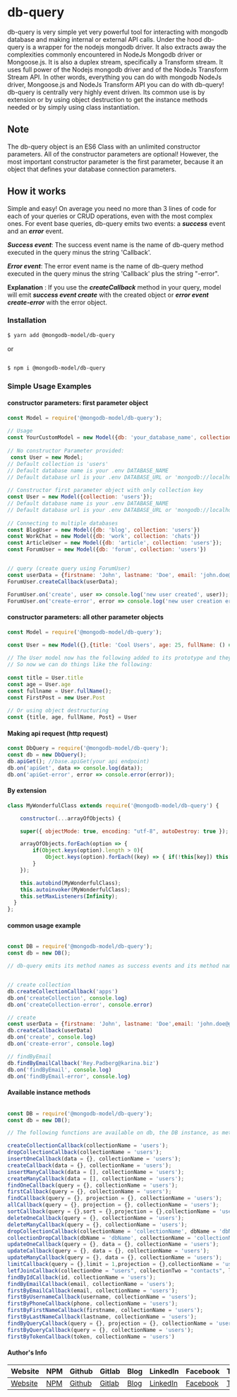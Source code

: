 # db-query

db-query is very simple yet very powerful tool for interacting with
mongodb database and making internal or external API calls. Under the hood db-query is a wrapper for the 
nodejs mongodb driver. It also extracts away the complexities commonly encountered in NodeJs Mongodb
driver or Mongoose.js. It is also a duplex stream, specifically a Transform stream. It uses
full power of the Nodejs mongodb driver and of the NodeJs Transform Stream API. In other words, everything you can do with mongodb NodeJs driver, Mongoose.js and NodeJs Transform API you can do with db-query! db-query is centrally very highly event driven. Its common use is by extension or by using object destruction to get the instance methods needed or by simply using class instantiation.

## Note 
The db-query object is an ES6 Class with an unlimited constructor parameters. All of the constructor parameters are optional! However, the most important constructor parameter is the first parameter, because it an object that defines your database connection parameters.

## How it works 
Simple and easy! On average you need no more than 3 lines of code for each of your queries or CRUD operations, even with the most complex ones. For event base queries, db-query emits two events: a ***success*** event and an ***error*** event.

***Success event***:
 The success event name is the name of db-query method executed in the query minus the string 'Callback'.

***Error event***:
 The error event name is the name of db-query method executed in the query minus the string 'Callback' plus the string "-error".

**Explanation** :
 If you use the ***createCallback*** method in your query, model will emit ***success event create*** with the created object or ***error event create-error*** with the error object.

### Installation

```bash
$ yarn add @mongodb-model/db-query

```
 or 

```bash

$ npm i @mongodb-model/db-query

```

### Simple Usage Examples



#### constructor parameters: first parameter object 
```javascript
const Model = require('@mongodb-model/db-query');
                
// Usage 
const YourCustomModel = new Model({db: 'your_database_name', collection: 'your_collection_name', url: 'your_database_url'})
                
// No constructor Parameter provided: 
 const User = new Model;
// Default collection is 'users'
// Default database name is your .env DATABASE_NAME 
// Default database url is your .env DATABASE_URL or 'mongodb://localhost:27017'
                
// Constructor first parameter object with only collection key
const User = new Model({collection: 'users'});
// Default database name is your .env DATABASE_NAME 
// Default database url is your .env DATABASE_URL or 'mongodb://localhost:27017'
                
// Connecting to multiple databases
const BlogUser = new Model({db: 'blog', collection: 'users'})
const WorkChat = new Model({db: 'work', collection: 'chats'})
const ArticleUser = new Model({db: 'article', collection: 'users'});
const ForumUser = new Model({db: 'forum', collection: 'users'})


// query (create query using ForumUser)
const userData = {firstname: 'John', lastname: 'Doe', email: 'john.doe@mail.com'};
ForumUser.createCallback(userData);

ForumUser.on('create', user => console.log('new user created', user));
ForumUser.on('create-error', error => console.log('new user creation error', error));
```



#### constructor parameters: all other parameter objects 
```javascript
const Model = require('@mongodb-model/db-query');
  
const User = new Model({},{title: 'Cool Users', age: 25, fullName: () => 'User Full Name', Post: class Post {}});

// The User model now has the following added to its prototype and they are bounded to it: title,age, fullName, post
// So now we can do things like the following: 
            
const title = User.title 
const age = User.age 
const fullname = User.fullName();
const FirstPost = new User.Post 
            
// Or using object destructuring 
const {title, age, fullName, Post} = User

```
#### Making api request (http request)
```javascript
const DbQuery = require('@mongodb-model/db-query');
const db = new DbQuery();
db.apiGet(); //base.apiGet(your api endpoint)
db.on('apiGet', data => console.log(data));
db.on('apiGet-error', error => console.error(error));
```

#### By extension

```javascript
class MyWonderfulClass extends require('@mongodb-model/db-query') {

    constructor(...arrayOfObjects) {

    super({ objectMode: true, encoding: "utf-8", autoDestroy: true });

    arrayOfObjects.forEach(option => {
        if(Object.keys(option).length > 0){
            Object.keys(option).forEach((key) => { if(!this[key]) this[key] = option[key];})
        }
    });

    this.autobind(MyWonderfulClass);
    this.autoinvoker(MyWonderfulClass);
    this.setMaxListeners(Infinity);
  }
};

```

#### common usage example
```javascript

const DB = require('@mongodb-model/db-query');
const db = new DB();

// db-query emits its method names as success events and its method names plus the string "-error" as error events


// create collection 
db.createCollectionCallback('apps')
db.on('createCollection', console.log)
db.on('createCollection-error', console.error)

// create 
const userData = {firstname: 'John', lastname: 'Doe',email: 'john.doe@gmail.com', phone: '123-456-4343'}
db.createCallback(userData)
db.on('create', console.log)
db.on('create-error', console.log)

// findByEmail 
db.findByEmailCallback('Rey.Padberg@karina.biz')
db.on('findByEmail', console.log)
db.on('findByEmail-error', console.log)
```



#### Available instance methods 
```javascript

const DB = require('@mongodb-model/db-query');
const db = new DB();

// The following functions are available on db, the DB instance, as methods.

createCollectionCallback(collectionName = 'users');
dropCollectionCallback(collectionName = 'users');
insertOneCallback(data = {}, collectionName = 'users');
createCallback(data = {}, collectionName = 'users');
insertManyCallback(data = [], collectionName = 'users');
createManyCallback(data = [], collectionName = 'users');
findOneCallback(query = {}, collectionName = 'users');
firstCallback(query = {}, collectionName = 'users');
findCallback(query = {}, projection = {}, collectionName = 'users');
allCallback(query = {}, projection = {}, collectionName = 'users');
sortCallback(query = {},sort = {},projection = {},collectionName = 'users');
deleteOneCallback(query = {}, collectionName = 'users');
deleteManyCallback(query = {}, collectionName = 'users');
dropCollectionCallback(collectionName = 'collectionName', dbName = 'dbName');
collectionDropCallback(dbName = 'dbName', collectionName = 'collectionName');
updateOneCallback(query = {}, data = {}, collectionName = 'users');
updateCallback(query = {}, data = {}, collectionName = 'users');
updateManyCallback(query = {}, data = {}, collectionName = 'users');
limitCallback(query = {},limit = 1,projection = {},collectionName = 'users');
letfJoinCallback(collectionOne = "users", collectionTwo = "contacts", localField = "_id", foreignField = "user_id", as = "usersContacts");
findByIdCallback(id, collectionName = 'users');
findByEmailCallback(email, collectionName = 'users');
firstByEmailCallback(email, collectionName = 'users'); 
firstByUsernameCallback(username, collectionName = 'users');
firstByPhoneCallback(phone, collectionName = 'users');
firstByFirstNameCallback(firstname, collectionName = 'users');
firstByLastNameCallback(lastname, collectionName = 'users');
findByQueryCallback(query = {}, projection = {}, collectionName = 'users');
firstByQueryCallback(query = {}, collectionName = 'users');
firstByTokenCallback(token, collectionName = 'users')
```

#### Author's Info
Website|NPM|Github|Gitlab|Blog|LinkedIn|Facebook|Twitter|Instagram|
--- | --- | --- | --- | --- | --- | --- |--- |--- |
[Website](https://www.ericsonsweah.com/dashboard)|[NPM](https://www.npmjs.com/org/mongodb-model)|[Github](https://github.com/ericsonweah)|[Gitlab](https://gitlab.com/ericsonweah)|[Blog](https://www.ericonsweah.dev)|[LinkedIn](https://www.linkedin.com/in/ericson-weah-b03600210)|[Facebook](https://www.facebook.com/Eric.S.Weah)|[Twitter](https://twitter.com/EricsonWeah1)|[Instagram](https://www.instagram.com/ericsonweah/)|

